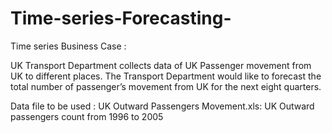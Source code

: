 # Time-series-Forecasting-

Time series Business Case : 

UK Transport Department collects data of UK Passenger movement from UK to different places. The Transport Department would like to forecast the total number of passenger’s movement from UK for the next eight quarters.

Data file to be used : UK Outward Passengers Movement.xls: UK Outward passengers count from 1996 to 2005
